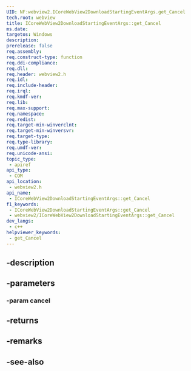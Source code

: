 ```yaml
---
UID: NF:webview2.ICoreWebView2DownloadStartingEventArgs.get_Cancel
tech.root: webview
title: ICoreWebView2DownloadStartingEventArgs::get_Cancel
ms.date: 
targetos: Windows
description: 
prerelease: false
req.assembly: 
req.construct-type: function
req.ddi-compliance: 
req.dll: 
req.header: webview2.h
req.idl: 
req.include-header: 
req.irql: 
req.kmdf-ver: 
req.lib: 
req.max-support: 
req.namespace: 
req.redist: 
req.target-min-winverclnt: 
req.target-min-winversvr: 
req.target-type: 
req.type-library: 
req.umdf-ver: 
req.unicode-ansi: 
topic_type:
 - apiref
api_type:
 - COM
api_location:
 - webview2.h
api_name:
 - ICoreWebView2DownloadStartingEventArgs::get_Cancel
f1_keywords:
 - ICoreWebView2DownloadStartingEventArgs::get_Cancel
 - webview2/ICoreWebView2DownloadStartingEventArgs::get_Cancel
dev_langs:
 - c++
helpviewer_keywords:
 - get_Cancel
---
```


## -description

## -parameters

### -param cancel

## -returns

## -remarks

## -see-also

